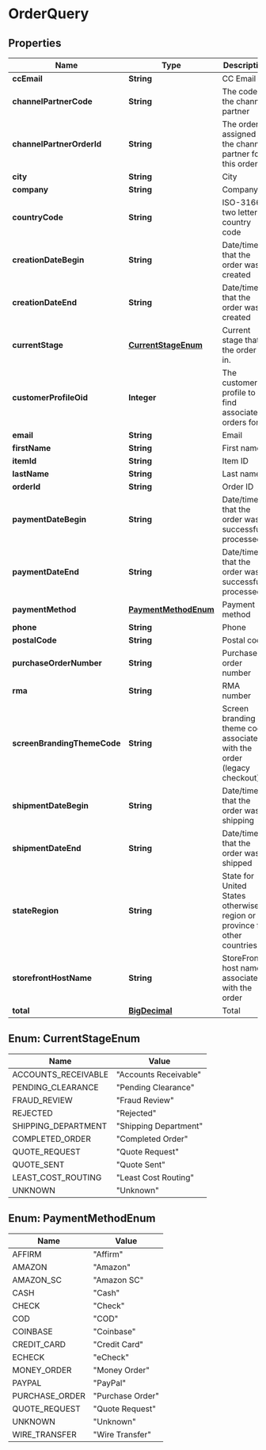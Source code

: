 
# OrderQuery

## Properties
Name | Type | Description | Notes
------------ | ------------- | ------------- | -------------
**ccEmail** | **String** | CC Email |  [optional]
**channelPartnerCode** | **String** | The code of the channel partner |  [optional]
**channelPartnerOrderId** | **String** | The order ID assigned by the channel partner for this order |  [optional]
**city** | **String** | City |  [optional]
**company** | **String** | Company |  [optional]
**countryCode** | **String** | ISO-3166 two letter country code |  [optional]
**creationDateBegin** | **String** | Date/time that the order was created |  [optional]
**creationDateEnd** | **String** | Date/time that the order was created |  [optional]
**currentStage** | [**CurrentStageEnum**](#CurrentStageEnum) | Current stage that the order is in. |  [optional]
**customerProfileOid** | **Integer** | The customer profile to find associated orders for |  [optional]
**email** | **String** | Email |  [optional]
**firstName** | **String** | First name |  [optional]
**itemId** | **String** | Item ID |  [optional]
**lastName** | **String** | Last name |  [optional]
**orderId** | **String** | Order ID |  [optional]
**paymentDateBegin** | **String** | Date/time that the order was successfully processed |  [optional]
**paymentDateEnd** | **String** | Date/time that the order was successfully processed |  [optional]
**paymentMethod** | [**PaymentMethodEnum**](#PaymentMethodEnum) | Payment method |  [optional]
**phone** | **String** | Phone |  [optional]
**postalCode** | **String** | Postal code |  [optional]
**purchaseOrderNumber** | **String** | Purchase order number |  [optional]
**rma** | **String** | RMA number |  [optional]
**screenBrandingThemeCode** | **String** | Screen branding theme code associated with the order (legacy checkout) |  [optional]
**shipmentDateBegin** | **String** | Date/time that the order was shipping |  [optional]
**shipmentDateEnd** | **String** | Date/time that the order was shipped |  [optional]
**stateRegion** | **String** | State for United States otherwise region or province for other countries |  [optional]
**storefrontHostName** | **String** | StoreFront host name associated with the order |  [optional]
**total** | [**BigDecimal**](BigDecimal.md) | Total |  [optional]


<a name="CurrentStageEnum"></a>
## Enum: CurrentStageEnum
Name | Value
---- | -----
ACCOUNTS_RECEIVABLE | &quot;Accounts Receivable&quot;
PENDING_CLEARANCE | &quot;Pending Clearance&quot;
FRAUD_REVIEW | &quot;Fraud Review&quot;
REJECTED | &quot;Rejected&quot;
SHIPPING_DEPARTMENT | &quot;Shipping Department&quot;
COMPLETED_ORDER | &quot;Completed Order&quot;
QUOTE_REQUEST | &quot;Quote Request&quot;
QUOTE_SENT | &quot;Quote Sent&quot;
LEAST_COST_ROUTING | &quot;Least Cost Routing&quot;
UNKNOWN | &quot;Unknown&quot;


<a name="PaymentMethodEnum"></a>
## Enum: PaymentMethodEnum
Name | Value
---- | -----
AFFIRM | &quot;Affirm&quot;
AMAZON | &quot;Amazon&quot;
AMAZON_SC | &quot;Amazon SC&quot;
CASH | &quot;Cash&quot;
CHECK | &quot;Check&quot;
COD | &quot;COD&quot;
COINBASE | &quot;Coinbase&quot;
CREDIT_CARD | &quot;Credit Card&quot;
ECHECK | &quot;eCheck&quot;
MONEY_ORDER | &quot;Money Order&quot;
PAYPAL | &quot;PayPal&quot;
PURCHASE_ORDER | &quot;Purchase Order&quot;
QUOTE_REQUEST | &quot;Quote Request&quot;
UNKNOWN | &quot;Unknown&quot;
WIRE_TRANSFER | &quot;Wire Transfer&quot;



